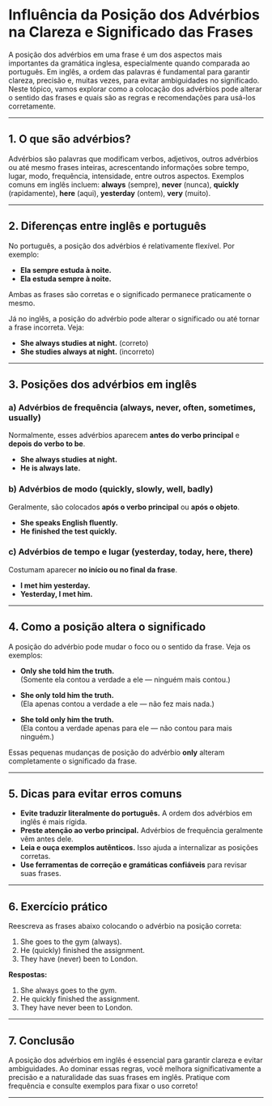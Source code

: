 
# Influência da Posição dos Advérbios na Clareza e Significado das Frases

A posição dos advérbios em uma frase é um dos aspectos mais importantes da gramática inglesa, especialmente quando comparada ao português. Em inglês, a ordem das palavras é fundamental para garantir clareza, precisão e, muitas vezes, para evitar ambiguidades no significado. Neste tópico, vamos explorar como a colocação dos advérbios pode alterar o sentido das frases e quais são as regras e recomendações para usá-los corretamente.

---

## 1. O que são advérbios?

Advérbios são palavras que modificam verbos, adjetivos, outros advérbios ou até mesmo frases inteiras, acrescentando informações sobre tempo, lugar, modo, frequência, intensidade, entre outros aspectos. Exemplos comuns em inglês incluem: **always** (sempre), **never** (nunca), **quickly** (rapidamente), **here** (aqui), **yesterday** (ontem), **very** (muito).

---

## 2. Diferenças entre inglês e português

No português, a posição dos advérbios é relativamente flexível. Por exemplo:

- **Ela sempre estuda à noite.**
- **Ela estuda sempre à noite.**

Ambas as frases são corretas e o significado permanece praticamente o mesmo.

Já no inglês, a posição do advérbio pode alterar o significado ou até tornar a frase incorreta. Veja:

- **She always studies at night.** (correto)
- **She studies always at night.** (incorreto)

---

## 3. Posições dos advérbios em inglês

### a) Advérbios de frequência (always, never, often, sometimes, usually)

Normalmente, esses advérbios aparecem **antes do verbo principal** e **depois do verbo to be**.

- **She always studies at night.**
- **He is always late.**

### b) Advérbios de modo (quickly, slowly, well, badly)

Geralmente, são colocados **após o verbo principal** ou **após o objeto**.

- **She speaks English fluently.**
- **He finished the test quickly.**

### c) Advérbios de tempo e lugar (yesterday, today, here, there)

Costumam aparecer **no início ou no final da frase**.

- **I met him yesterday.**
- **Yesterday, I met him.**

---

## 4. Como a posição altera o significado

A posição do advérbio pode mudar o foco ou o sentido da frase. Veja os exemplos:

- **Only she told him the truth.**  
  (Somente ela contou a verdade a ele — ninguém mais contou.)

- **She only told him the truth.**  
  (Ela apenas contou a verdade a ele — não fez mais nada.)

- **She told only him the truth.**  
  (Ela contou a verdade apenas para ele — não contou para mais ninguém.)

Essas pequenas mudanças de posição do advérbio **only** alteram completamente o significado da frase.

---

## 5. Dicas para evitar erros comuns

- **Evite traduzir literalmente do português.** A ordem dos advérbios em inglês é mais rígida.
- **Preste atenção ao verbo principal.** Advérbios de frequência geralmente vêm antes dele.
- **Leia e ouça exemplos autênticos.** Isso ajuda a internalizar as posições corretas.
- **Use ferramentas de correção e gramáticas confiáveis** para revisar suas frases.

---

## 6. Exercício prático

Reescreva as frases abaixo colocando o advérbio na posição correta:

1. She goes to the gym (always).
2. He (quickly) finished the assignment.
3. They have (never) been to London.

**Respostas:**

1. She always goes to the gym.
2. He quickly finished the assignment.
3. They have never been to London.

---

## 7. Conclusão

A posição dos advérbios em inglês é essencial para garantir clareza e evitar ambiguidades. Ao dominar essas regras, você melhora significativamente a precisão e a naturalidade das suas frases em inglês. Pratique com frequência e consulte exemplos para fixar o uso correto!

---
```